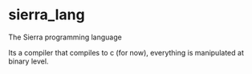 # sierra_lang
The Sierra programming language 

Its a compiler that compiles to c (for now), everything is manipulated at binary level.
